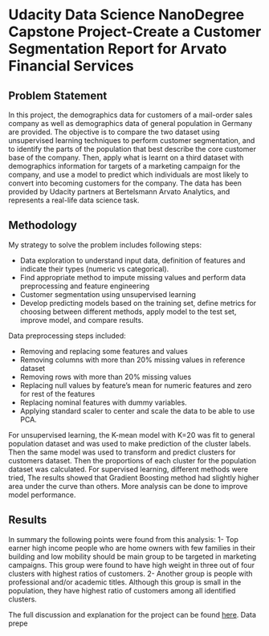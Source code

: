 # Udacity Data Science NanoDegree Capstone Project-Create a Customer Segmentation Report for Arvato Financial Services

## Problem Statement
In this project, the demographics data for customers of a mail-order sales company as well as demographics data of general population in Germany are provided. The objective is to compare the two dataset using unsupervised learning techniques to perform customer segmentation, and to identify the parts of the population that best describe the core customer base of the company. Then, apply what is learnt on a third dataset with demographics information for targets of a marketing campaign for the company, and use a model to predict which individuals are most likely to convert into becoming customers for the company.
The data has been provided by Udacity partners at Bertelsmann Arvato Analytics, and represents a real-life data science task.

## Methodology
My strategy to solve the problem includes following steps:
- Data exploration to understand input data, definition of features and indicate their types (numeric vs categorical).
- Find appropriate method to impute missing values and perform data preprocessing and feature engineering
- Customer segmentation using unsupervised learning
- Develop predicting models based on the training set, define metrics for choosing between different methods, apply model to the test set, improve model, and compare results.

Data preprocessing steps included:
- Removing and replacing some features and values
- Removing columns with more than 20% missing values in reference dataset
- Removing rows with more than 20% missing values
- Replacing null values by feature’s mean for numeric features and zero for rest of the features
- Replacing nominal features with dummy variables. 
- Applying standard scaler to center and scale the data to be able to use PCA.

For unsupervised learning, the K-mean model with K=20 was fit to general population dataset and was used to make prediction of the cluster labels. Then the same model was used to transform and predict clusters for customers dataset. Then the proportions of each cluster for the population dataset was calculated.
For supervised learning, different methods were tried, The results showed that Gradient Boosting method had slightly higher area under the curve than others. More analysis can be done to improve model performance.

## Results
In summary the following points were found from this analysis:
1- Top earner high income people who are home owners with few families in their building and low mobility should be main group to be targeted in marketing campaigns. This group were found to have high weight in three out of four clusters with highest ratios of customers.
2- Another group is people with professional and/or academic titles. Although this group is small in the population, they have highest ratio of customers among all identified clusters.


The full discussion and explanation for the project can be found [here](https://medium.com/@nazanin.shaebani/who-is-likely-to-be-our-customer-2586e266b7f1).
Data prepe
